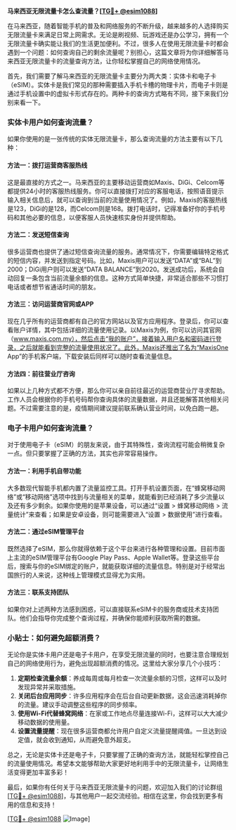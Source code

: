 **马来西亚无限流量卡怎么查流量？[[TG💪+ @esim1088](https://t.me/s/esim1088)]**

在马来西亚，随着智能手机的普及和网络服务的不断升级，越来越多的人选择购买无限流量卡来满足日常上网需求。无论是刷视频、玩游戏还是办公学习，拥有一个无限流量卡确实能让我们的生活更加便利。不过，很多人在使用无限流量卡时都会遇到一个问题：如何查询自己的剩余流量呢？别担心，这篇文章将为你详细解答马来西亚无限流量卡的流量查询方法，让你轻松掌握自己的网络使用情况。

首先，我们需要了解马来西亚的无限流量卡主要分为两大类：实体卡和电子卡（eSIM）。实体卡是我们常见的那种需要插入手机卡槽的物理卡片，而电子卡则是通过手机设置中的虚拟卡形式存在的。两种卡的查询方式略有不同，接下来我们分别来看一下。

### 实体卡用户如何查询流量？

如果你使用的是一张传统的实体无限流量卡，那么查询流量的方法主要有以下几种：

#### 方法一：拨打运营商客服热线

这是最直接的方式之一。马来西亚的主要移动运营商如Maxis、DiGi、Celcom等都提供24小时的客服热线服务。你可以直接拨打对应的客服电话，按照语音提示输入相关信息后，就可以查询到当前的流量使用情况了。例如，Maxis的客服热线是123，DiGi的是128，而Celcom则是168。拨打电话时，记得准备好你的手机号码和其他必要的信息，以便客服人员快速核实身份并提供帮助。

#### 方法二：发送短信查询

很多运营商也提供了通过短信查询流量的服务。通常情况下，你需要编辑特定格式的短信内容，并发送到指定号码。比如，Maxis用户可以发送“DATA”或“BAL”到2000；DiGi用户则可以发送“DATA BALANCE”到2020。发送成功后，系统会自动回复一条包含当前流量余额的信息。这种方式简单快捷，非常适合那些不习惯打电话或者想节省通话时间的朋友。

#### 方法三：访问运营商官网或APP

现在几乎所有的运营商都有自己的官方网站以及官方应用程序。登录后，你可以查看账户详情，其中包括详细的流量使用记录。以Maxis为例，你可以访问其官网（www.maxis.com.my），然后点击“我的账户”，接着输入用户名和密码进行登录，之后就能看到完整的流量使用状况了。此外，Maxis还推出了名为“MaxisOne App”的手机客户端，下载安装后同样可以随时查看流量信息。

#### 方法四：前往营业厅咨询

如果以上几种方式都不方便，那么你可以亲自前往最近的运营商营业厅寻求帮助。工作人员会根据你的手机号码帮你查询具体的流量数据，并且还能解答其他相关问题。不过需要注意的是，疫情期间建议提前联系确认营业时间，以免白跑一趟。

### 电子卡用户如何查询流量？

对于使用电子卡（eSIM）的朋友来说，由于其特殊性，查询流程可能会稍微复杂一点。但只要掌握了正确的方法，其实也非常容易操作。

#### 方法一：利用手机自带功能

大多数现代智能手机都内置了流量监控工具。打开手机设置页面，在“蜂窝移动网络”或“移动网络”选项中找到与流量相关的菜单，就能看到已经消耗了多少流量以及还有多少剩余。如果你使用的是苹果设备，可以通过“设置 > 蜂窝移动网络 > 流量统计”来查看；如果是安卓设备，则可能需要进入“设置 > 数据使用”进行查看。

#### 方法二：通过eSIM管理平台

既然选择了eSIM，那么你就得依赖于这个平台来进行各种管理和设置。目前市面上主流的eSIM管理平台有Google Play Pass、Apple Wallet等。登录这些平台后，搜索与你的eSIM绑定的账户，就能获取详细的流量信息。特别是对于经常出国旅行的人来说，这种线上管理模式显得尤为实用。

#### 方法三：联系支持团队

如果你对上述两种方法感到困惑，可以直接联系eSIM卡的服务商或技术支持团队。他们会指导你完成整个查询过程，并确保你能顺利获取所需的数据。

### 小贴士：如何避免超额消费？

无论你是实体卡用户还是电子卡用户，在享受无限流量的同时，也要注意合理规划自己的网络使用行为，避免出现超额消费的情况。这里给大家分享几个小技巧：

1. **定期检查流量余额**：养成每周或每月检查一次流量余额的习惯，这样可以及时发现异常并采取措施。
2. **关闭后台应用同步**：许多应用程序会在后台自动更新数据，这会迅速消耗掉你的流量。建议手动调整这些程序的同步频率。
3. **使用Wi-Fi代替蜂窝网络**：在家或工作地点尽量连接Wi-Fi，这样可以大大减少移动数据的使用量。
4. **设置流量提醒**：现在很多运营商都允许用户自定义流量提醒阈值。一旦达到设定值，就会收到通知，从而避免意外超支。

总之，无论是实体卡还是电子卡，只要掌握了正确的查询方法，就能轻松掌控自己的流量使用情况。希望本文能够帮助大家更好地利用手中的无限流量卡，让网络生活变得更加丰富多彩！

最后，如果你有任何关于马来西亚无限流量卡的问题，欢迎加入我们的讨论群组[[TG💪+ @esim1088](https://t.me/s/esim1088)]，与其他用户一起交流经验。相信在这里，你会找到更多有用的信息和支持！

[[TG💪+ @esim1088](https://t.me/s/esim1088) ![Image](https://i.postimg.cc/4NQfJmqS/Snipaste-2025-05-13-00-14-12.png)]